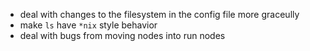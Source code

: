 * deal with changes to the filesystem in the config file more graceully
* make `ls` have `*nix` style behavior
* deal with bugs from moving nodes into run nodes

